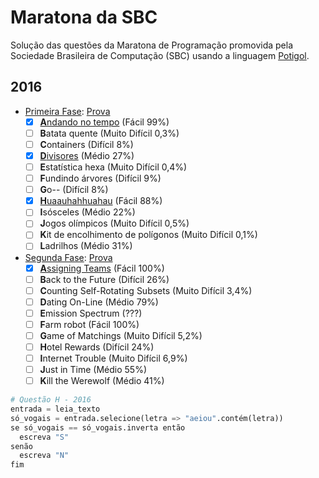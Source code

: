 # Maratona da SBC

Solução das questões da Maratona de Programação promovida pela Sociedade Brasileira de Computação (SBC)
usando a linguagem [Potigol](http://potigol.github.io).

## 2016
 - [Primeira Fase](http://maratona.ime.usp.br/vagas16.html): [Prova](http://maratona.ime.usp.br/prim-fase16/maratona.pdf)
   - [X] [**A**ndando no tempo](2016/fase1/A.poti) (Fácil 99%)
   - [ ] **B**atata quente (Muito Difícil 0,3%)
   - [ ] **C**ontainers (Difícil 8%)
   - [X] [**D**ivisores](2016/fase1/D.poti) (Médio 27%)
   - [ ] **E**statística hexa (Muito Difícil 0,4%)
   - [ ] **F**undindo árvores (Difícil 9%)
   - [ ] **G**o-- (Difícil 8%)
   - [X] [**H**uaauhahhuahau](2016/fase1/H.poti) (Fácil 88%)
   - [ ] **I**sósceles (Médio 22%)
   - [ ] **J**ogos olímpicos (Muito Difícil 0,5%)
   - [ ] **K**it de encolhimento de polígonos (Muito Difícil 0,1%)
   - [ ] **L**adrilhos (Médio 31%)

 - [Segunda Fase](http://maratona.ime.usp.br/vagas16.html): [Prova](http://maratona.ime.usp.br/prim-fase16/maratona.pdf)
   - [X] [**A**ssigning Teams](2016/fase2/A.poti) (Fácil 100%)
   - [ ] **B**ack to the Future (Difícil 26%)
   - [ ] **C**ounting Self-Rotating Subsets (Muito Difícil 3,4%)
   - [ ] **D**ating On-Line (Médio 79%)
   - [ ] **E**mission Spectrum (???)
   - [ ] **F**arm robot (Fácil 100%)
   - [ ] **G**ame of Matchings (Muito Difícil 5,2%)
   - [ ] **H**otel Rewards (Difícil 24%)
   - [ ] **I**nternet Trouble (Muito Difícil 6,9%)
   - [ ] **J**ust in Time (Médio 55%)
   - [ ] **K**ill the Werewolf (Médio 41%)

```python
# Questão H - 2016
entrada = leia_texto
só_vogais = entrada.selecione(letra => "aeiou".contém(letra))
se só_vogais == só_vogais.inverta então
  escreva "S"
senão
  escreva "N"
fim 
```
